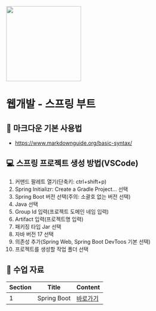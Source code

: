 <img src="./java/springboot.png" width="200"/>

# 웹개발 - 스프링 부트
## 📒 마크다운 기본 사용법
+ https://www.markdownguide.org/basic-syntax/

## 💻 스프링 프로젝트 생성 방법(VSCode)
1. 커맨드 팔레트 열기(단축키: ctrl+shift+p)
2. Spring Initializr: Create a Gradle Project... 선택
3. Spring Boot 버전 선택(주의: 소괄호 없는 버전 선택)
4. Java 선택
5. Group Id 입력(프로젝트 도메인 네임 입력)
6. Artifact 입력(프로젝트명 입력)
7. 패키징 타입 Jar 선택
8. 자바 버전 17 선택
9. 의존성 추가(Spring Web, Spring Boot DevToos 기본 선택)
10. 프로젝트를 생성할 작업 폴더 선택

## 📄 수업 자료
|Section|Title|Content|
|-------|-----|-------|
|1|Spring Boot|<a href="https://treasure-snow-23c.notion.site/Spring-Boot-DBMS-bdefd28703ec4fb59cafade153647322?pvs=4" target="_blank">바로가기</a>|

